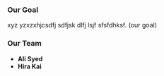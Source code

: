 <!-- ## Welcome to C2P - Conserve2Preserve -->


### Our Goal

xyz yzxzxhjcsdfj sdfjsk dlfj lsjf sfsfdhksf. (our goal)

### Our Team


- **Ali Syed**
- **Hira Kai**




